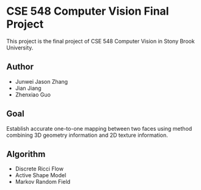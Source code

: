 CSE 548 Computer Vision Final Project
==============
This project is the final project of CSE 548 Computer Vision in Stony Brook University.

Author
----
* Junwei Jason Zhang
* Jian Jiang
* Zhenxiao Guo

Goal
---
Establish accurate one-to-one mapping between two faces using method combining 3D geometry information and 2D texture information.

Algorithm
---
* Discrete Ricci Flow
* Active Shape Model
* Markov Random Field